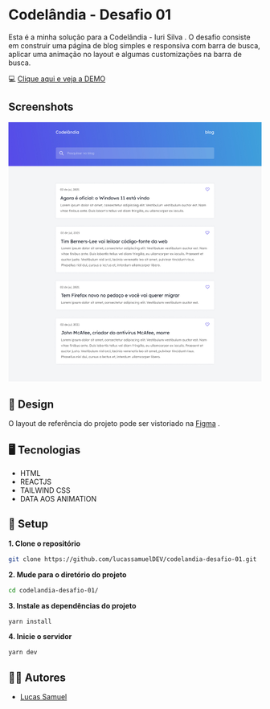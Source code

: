 # Codelândia - Desafio 01

Esta é a minha solução para a Codelândia - Iuri Silva . O desafio consiste em construir uma página de blog simples e responsiva com barra de busca, aplicar uma animação no layout e algumas customizações na barra de busca.

💻 [Clique aqui e veja a DEMO](https://ragazziana.github.io/codelandia-challenge-01/)

## Screenshots

![Example](https://github.com/lucassamuelDEV/codelandia-desafio-01/blob/master/public/screenshot/blog-desktop.jpg)

## 💅 Design

O layout de referência do projeto pode ser vistoriado na [Figma](https://www.figma.com/file/Yb9IBH56g7T1hdIyZ3BMNO/Desafios---Codel%C3%A2ndia?node-id=0%3A1) .

## 🖥 Tecnologias

- HTML
- REACTJS
- TAILWIND CSS
- DATA AOS ANIMATION

## 🚀 Setup

**1. Clone o repositório**

```bash
git clone https://github.com/lucassamuelDEV/codelandia-desafio-01.git
```

**2. Mude para o diretório do projeto**

```bash
cd codelandia-desafio-01/
```

**3. Instale as dependências do projeto**

```bash
yarn install
```

**4. Inicie o servidor**

```bash
yarn dev
```

## 👨‍💻 Autores

- [Lucas Samuel](https://www.github.com/lucassamueldev)
